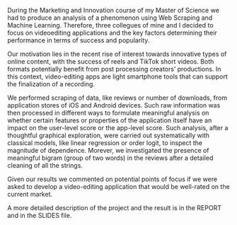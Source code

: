 During the Marketing and Innovation course of my Master of Science we had to produce an analysis of a phenomenon using Web Scraping and Machine Learning. Therefore, three collegues of mine and I decided to 
focus on videoediting applications and the key factors determining their performance in terms of success and popularity. 

Our motivation lies in the recent rise of interest towards innovative types of online content, with the success
of reels and TikTok short videos. Both formats potentially benefit from post processing creators’ productions. In this context, video-editing apps are light smartphone tools that can support the
finalization of a recording. 

We performed scraping of data, like reviews or number of downloads, from application stores of iOS and Android devices. Such raw information was then processed in different ways to formulate meaningful analysis
on whether certain features or properties of the application itself have an impact on the user-level score or the app-level score. Such analysis, after a thoughtful graphical exploration, were carried out
systematically with classical models, like linear regression or order logit, to inspect the magnitude of dependence. Morever, we investigated the presence of meaningful bigram (group of two words) in the reviews after a detailed cleaning of all the strings. 

Given our results we commented on potential points of focus if we were asked to develop a video-editing application
that would be well-rated on the current market.

A more detailed description of the project and the result is in the REPORT and in the SLIDES file. 
